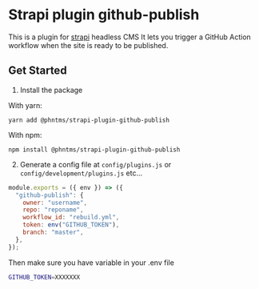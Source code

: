 # Strapi plugin github-publish

This is a plugin for [strapi](https://github.com/strapi/strapi) headless CMS
It lets you trigger a GitHub Action workflow when the site is ready to be published.

## Get Started

1. Install the package

With yarn:

`yarn add @phntms/strapi-plugin-github-publish`

With npm:

`npm install @phntms/strapi-plugin-github-publish`

2. Generate a config file at `config/plugins.js` or `config/development/plugins.js` etc...

```js
module.exports = ({ env }) => ({
  "github-publish": {
    owner: "username",
    repo: "reponame",
    workflow_id: "rebuild.yml",
    token: env("GITHUB_TOKEN"),
    branch: "master",
  },
});
```

Then make sure you have variable in your .env file

```sh
GITHUB_TOKEN=XXXXXXX
```
